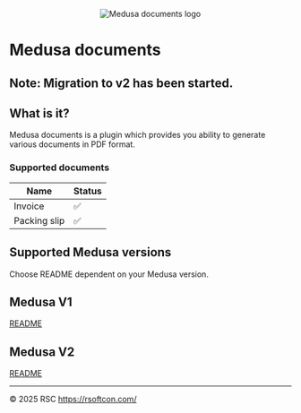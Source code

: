 <p align="center">
  <picture>
    <img alt="Medusa documents logo" src="https://raw.githubusercontent.com/RSC-Labs/medusa-documents/d41b6dadafc1a01094b1db976676eee048709f2e/docs/medusa-documents-logo.png">
  </picture>
</p>

# Medusa documents

<h2>
  Note: Migration to v2 has been started.
</h2>

## What is it?

Medusa documents is a plugin which provides you ability to generate various documents in PDF format.

### Supported documents

| Name | Status |
| --- | --- |
| Invoice | :white_check_mark: |
| Packing slip | :white_check_mark: |

## Supported Medusa versions

Choose README dependent on your Medusa version.

<h2>
  Medusa V1
</h2>

[README](https://github.com/RSC-Labs/medusa-documents/blob/main/v1/README.md)

<h2>
  Medusa V2
</h2>

[README](https://github.com/RSC-Labs/medusa-documents/blob/main/v2/README.md)

---

© 2025 RSC https://rsoftcon.com/
